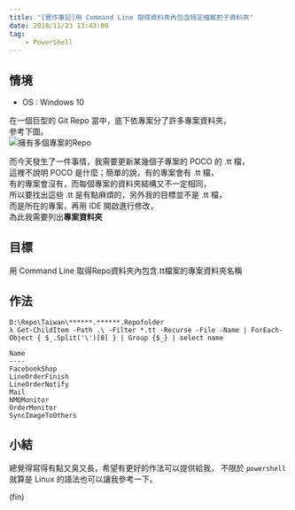 ```yaml
---
title: "[實作筆記]用 Command Line 取得資料夾內包含特定檔案的子資料夾"
date: 2018/11/23 13:43:00
tag:
    - PowerShell
---
```


## 情境
- OS : Windows 10

在一個巨型的 Git Repo 當中，底下依專案分了許多專案資料夾，  
參考下圖。  
![擁有多個專案的Repo](https://i.imgur.com/IabNBFa.jpg)

而今天發生了一件事情，我需要更新某幾個子專案的 POCO 的 .tt 檔，  
這裡不說明 POCO 是什麼；簡單的說，有的專案會有 .tt 檔，  
有的專案會沒有，而每個專案的資料夾結構又不一定相同，  
所以要找出這些 .tt 是有點麻煩的，另外我的目標並不是 .tt 檔，  
而是所在的專案，再用 IDE 開啟進行修改，  
為此我需要列出**專案資料夾**  

## 目標 

用 Command Line 取得Repo資料夾內包含.tt檔案的專案資料夾名稱  

## 作法

```shell
D:\Repo\Taiwan\******.******.Repofolder
λ Get-ChildItem -Path .\ -Filter *.tt -Recurse -File -Name | ForEach-Object { $_.Split('\')[0] } | Group {$_} | select name
```
```
Name  
----  
FacebookShop  
LineOrderFinish  
LineOrderNotify  
Mail  
NMQMonitor  
OrderMonitor  
SyncImageToOthers
```

## 小結
總覺得寫得有點又臭又長，希望有更好的作法可以提供給我，
不限於 `powershell` 就算是 Linux 的語法也可以讓我參考一下。

(fin)